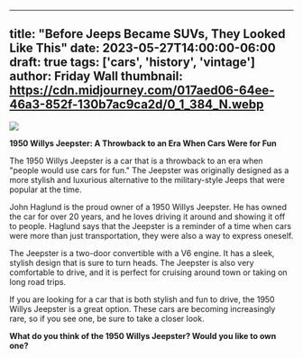 
---
title: "Before Jeeps Became SUVs, They Looked Like This"
date: 2023-05-27T14:00:00-06:00
draft: true
tags: ['cars', 'history', 'vintage']
author: Friday Wall
thumbnail:  https://cdn.midjourney.com/017aed06-64ee-46a3-852f-130b7ac9ca2d/0_1_384_N.webp
---

![]( https://cdn.midjourney.com/017aed06-64ee-46a3-852f-130b7ac9ca2d/0_1.webp)


**1950 Willys Jeepster: A Throwback to an Era When Cars Were for Fun**

The 1950 Willys Jeepster is a car that is a throwback to an era when "people would use cars for fun." The Jeepster was originally designed as a more stylish and luxurious alternative to the military-style Jeeps that were popular at the time.

John Haglund is the proud owner of a 1950 Willys Jeepster. He has owned the car for over 20 years, and he loves driving it around and showing it off to people. Haglund says that the Jeepster is a reminder of a time when cars were more than just transportation, they were also a way to express oneself.

The Jeepster is a two-door convertible with a V6 engine. It has a sleek, stylish design that is sure to turn heads. The Jeepster is also very comfortable to drive, and it is perfect for cruising around town or taking on long road trips.

If you are looking for a car that is both stylish and fun to drive, the 1950 Willys Jeepster is a great option. These cars are becoming increasingly rare, so if you see one, be sure to take a closer look.

**What do you think of the 1950 Willys Jeepster? Would you like to own one?**


            